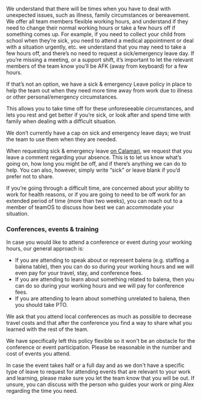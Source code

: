 We understand that there will be times when you have to deal with unexpected issues, such as illness, family circumstances or bereavement. We offer all team members flexible working hours, and understand if they need to change their normal working hours or take a few hours off if something comes up. For example, if you need to collect your child from school when they’re sick, you need to attend a medical appointment or deal with a situation urgently, etc. we understand that you may need to take a few hours off, and there’s no need to request a sick/emergency leave day. If you’re missing a meeting, or a support shift, it’s important to let the relevant members of the team know you’ll be AFK (away from keyboard) for a few hours.

If that’s not an option, we have a sick & emergency Leave policy in place to help the team out when they need more time away from work due to illness or other personal/emergency circumstances. 

This allows you to take time off for these unforeseeable circumstances, and lets you rest and get better if you’re sick, or look after and spend time with family when dealing with a difficult situation. 

We don’t currently have a cap on sick and emergency leave days; we trust the team to use them when they are needed. 

When requesting sick & emergency leave [on Calamari](https://github.com/balena-io/balena-io/wiki/Calamari), we request that you leave a comment regarding your absence. This is to let us know what’s going on, how long you might be off, and if there’s anything we can do to help. You can also, however, simply write “sick” or leave blank if you’d prefer not to share. 

If you’re going through a difficult time, are concerned about your ability to work for health reasons, or if you are going to need to be off work for an extended period of time (more than two weeks), you can reach out to a member of teamOS to discuss how best we can accommodate your situation. 

### Conferences, events & training

In case you would like to attend a conference or event during your working hours, our general approach is: 

* If you are attending to speak about or represent balena (e.g. staffing a balena table), then you can do so during your working hours and we will even pay for your travel, stay, and conference fees.
* If you are attending to learn about something related to balena, then you can do so during your working hours and we will pay for conference fees.
* If you are attending to learn about something unrelated to balena, then you should take PTO.

We ask that you attend local conferences as much as possible to decrease travel costs and that after the conference you find a way to share what you learned with the rest of the team.

We have specifically left this policy flexible so it won't be an obstacle for the conference or event participation. Please be reasonable in the number and cost of events you attend.

In case the event takes half or a full day and as we don't have a specific type of leave to request for attending events that are relevant to your work and learning, please make sure you let the team know that you will be out. If unsure, you can discuss with the person who guides your work or ping Alex regarding the time you need.